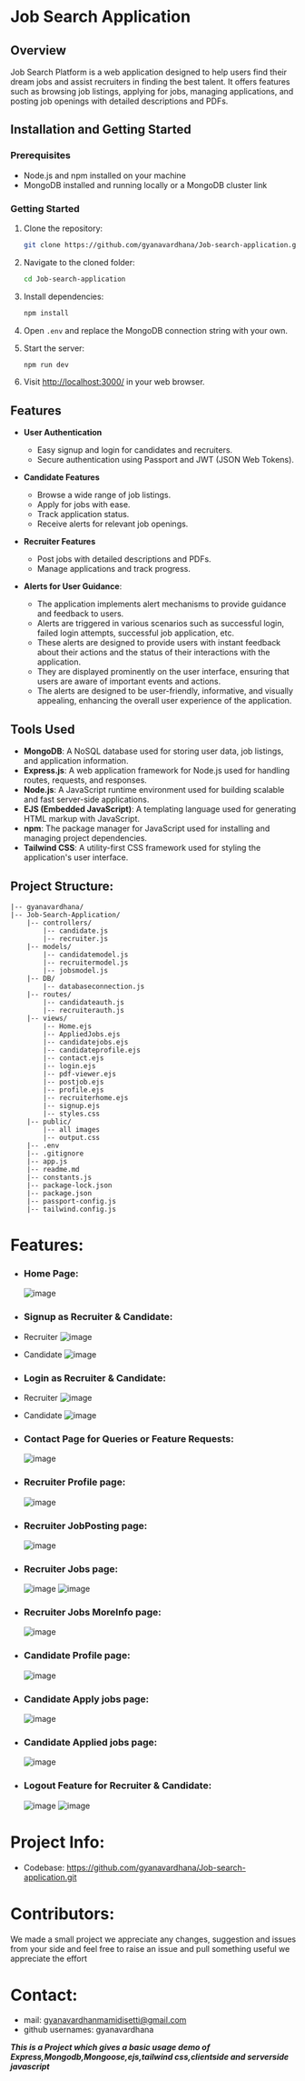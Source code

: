 # Job Search Application

## Overview

Job Search Platform is a web application designed to help users find their dream jobs and assist recruiters in finding the best talent. It offers features such as browsing job listings, applying for jobs, managing applications, and posting job openings with detailed descriptions and PDFs.

## Installation and Getting Started

### Prerequisites

- Node.js and npm installed on your machine
- MongoDB installed and running locally or a MongoDB cluster link

### Getting Started

1. Clone the repository:

    ```bash
    git clone https://github.com/gyanavardhana/Job-search-application.git
    ```

2. Navigate to the cloned folder:

    ```bash
    cd Job-search-application
    ```

3. Install dependencies:

    ```bash
    npm install
    ```

4. Open `.env` and replace the MongoDB connection string with your own.

5. Start the server:

    ```bash
    npm run dev
    ```

6. Visit [http://localhost:3000/](http://localhost:3000/) in your web browser.


## Features

- **User Authentication**
  - Easy signup and login for candidates and recruiters.
  - Secure authentication using Passport and JWT (JSON Web Tokens).

- **Candidate Features**
  - Browse a wide range of job listings.
  - Apply for jobs with ease.
  - Track application status.
  - Receive alerts for relevant job openings.

- **Recruiter Features**
  - Post jobs with detailed descriptions and PDFs.
  - Manage applications and track progress.
    
- **Alerts for User Guidance**:
  - The application implements alert mechanisms to provide guidance and feedback to users.
  - Alerts are triggered in various scenarios such as successful login, failed login attempts, successful job application, etc.
  - These alerts are designed to provide users with instant feedback about their actions and the status of their interactions with the application.
  - They are displayed prominently on the user interface, ensuring that users are aware of important events and actions.
  - The alerts are designed to be user-friendly, informative, and visually appealing, enhancing the overall user experience of the application.

## Tools Used

- **MongoDB**: A NoSQL database used for storing user data, job listings, and application information.
- **Express.js**: A web application framework for Node.js used for handling routes, requests, and responses.
- **Node.js**: A JavaScript runtime environment used for building scalable and fast server-side applications.
- **EJS (Embedded JavaScript)**: A templating language used for generating HTML markup with JavaScript.
- **npm**: The package manager for JavaScript used for installing and managing project dependencies.
- **Tailwind CSS**: A utility-first CSS framework used for styling the application's user interface.

## Project Structure:
    |-- gyanavardhana/
    |-- Job-Search-Application/
        |-- controllers/
            |-- candidate.js
            |-- recruiter.js
        |-- models/
            |-- candidatemodel.js
            |-- recruitermodel.js
            |-- jobsmodel.js
        |-- DB/
            |-- databaseconnection.js
        |-- routes/
            |-- candidateauth.js
            |-- recruiterauth.js
        |-- views/
            |-- Home.ejs
            |-- AppliedJobs.ejs
            |-- candidatejobs.ejs
            |-- candidateprofile.ejs
            |-- contact.ejs
            |-- login.ejs
            |-- pdf-viewer.ejs
            |-- postjob.ejs
            |-- profile.ejs
            |-- recruiterhome.ejs
            |-- signup.ejs
            |-- styles.css
        |-- public/
            |-- all images
            |-- output.css
        |-- .env
        |-- .gitignore
        |-- app.js
        |-- readme.md
        |-- constants.js
        |-- package-lock.json
        |-- package.json
        |-- passport-config.js
        |-- tailwind.config.js


# Features:
- ### Home Page:
  ![image](https://github.com/gyanavardhana/Job-search-application/assets/89439095/1d3dc945-4544-40a8-88e5-2773746729d1)

- ### Signup as Recruiter & Candidate:
- Recruiter
  ![image](https://github.com/gyanavardhana/Job-search-application/assets/89439095/8684cf01-8362-4e5d-8498-5d6a01496eb7)
- Candidate
  ![image](https://github.com/gyanavardhana/Job-search-application/assets/89439095/c17c94ae-627a-4ad1-b65c-90544d1dcf81)
  
- ### Login as Recruiter & Candidate:
- Recruiter
  ![image](https://github.com/gyanavardhana/Job-search-application/assets/89439095/6026816a-13f7-44ec-ba33-274ccd16e3f9)
- Candidate
  ![image](https://github.com/gyanavardhana/Job-search-application/assets/89439095/c87cb814-ecf2-4bf2-93a8-a13146c39ab5)

- ### Contact Page for Queries or Feature Requests:
  ![image](https://github.com/gyanavardhana/Job-search-application/assets/89439095/63c3b1b9-3e4b-4ac9-9874-81dbce27e649)

- ### Recruiter Profile page:
  ![image](https://github.com/gyanavardhana/Job-search-application/assets/89439095/754c5c6f-a6e1-4df2-ba9f-19cd7cf4a073)

- ### Recruiter JobPosting page:
  ![image](https://github.com/gyanavardhana/Job-search-application/assets/89439095/423dbcb7-c983-40da-8fd1-49b78ea929b2)

- ### Recruiter Jobs page:
  ![image](https://github.com/gyanavardhana/Job-search-application/assets/89439095/210c03c8-c09c-4069-87f5-64e8a2d539be)
  ![image](https://github.com/gyanavardhana/Job-search-application/assets/89439095/d8a52911-a466-4662-950b-62ec0088e5aa)

- ### Recruiter Jobs MoreInfo page:
  ![image](https://github.com/gyanavardhana/Job-search-application/assets/89439095/de5bbc90-e76f-40e1-b08d-4299a580b7b2)

- ### Candidate Profile page:
  ![image](https://github.com/gyanavardhana/Job-search-application/assets/89439095/01d38113-b2c3-4150-98ec-732feabfeb02)

- ### Candidate Apply jobs page:
  ![image](https://github.com/gyanavardhana/Job-search-application/assets/89439095/f1675e27-74a0-4693-946e-ce3c0ab84a4b)

- ### Candidate Applied jobs page:
  ![image](https://github.com/gyanavardhana/Job-search-application/assets/89439095/947ff1ae-edb1-47d5-b0a8-f49f985b54ee)



- ### Logout Feature for Recruiter & Candidate:
  ![image](https://github.com/gyanavardhana/Job-search-application/assets/89439095/01bef59f-221a-4f6d-91a7-7d86379936e7)
  ![image](https://github.com/gyanavardhana/Job-search-application/assets/89439095/342323b4-76d9-46a8-a3b8-744ac64854d3)



# Project Info:

- Codebase: https://github.com/gyanavardhana/Job-search-application.git

# Contributors:
We made a small project we appreciate any changes, suggestion and issues from your side and feel free to raise an issue and pull something useful we appreciate the effort

# Contact:
- mail: gyanavardhanmamidisetti@gmail.com
- github usernames: gyanavardhana

***This is a Project which gives a basic usage demo of Express,Mongodb,Mongoose,ejs,tailwind css,clientside and serverside javascript***







